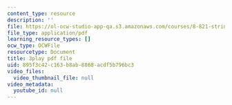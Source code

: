 ```yaml
---
content_type: resource
description: ''
file: https://ol-ocw-studio-app-qa.s3.amazonaws.com/courses/8-821-string-theory-and-holographic-duality-fall-2014/895f3c42c163b8ab8868acdf5b796bc3_M_8UajiNlDg.pdf
file_type: application/pdf
learning_resource_types: []
ocw_type: OCWFile
resourcetype: Document
title: 3play pdf file
uid: 895f3c42-c163-b8ab-8868-acdf5b796bc3
video_files:
  video_thumbnail_file: null
video_metadata:
  youtube_id: null
---
```

